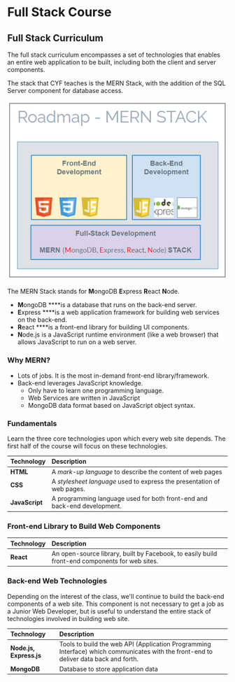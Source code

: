 # Full Stack Course

## Full Stack Curriculum

The full stack curriculum encompasses a set of technologies that enables an entire web application to be built, including both the client and server components.

The stack that CYF teaches is the MERN Stack, with the addition of the SQL Server component for database access. 

![](.gitbook/assets/image%20%2854%29.png)

The MERN Stack stands for **M**ongoDB **E**xpress **R**eact **N**ode. 

* **M**ongoDB ****is a database that runs on the back-end server.
* **E**xpress ****is a web application framework for building web services on the back-end. 
* **R**eact ****is a front-end library for building UI components. 
* **N**ode.js is a JavaScript runtime environment \(like a web browser\) that allows JavaScript to run on a web server. 

### Why MERN?

* Lots of jobs. It is the most in-demand front-end library/framework. 
* Back-end leverages JavaScript knowledge.
  * Only have to learn one programming language.
  * Web Services are written in JavaScript
  * MongoDB data format based on JavaScript object syntax.

### Fundamentals

Learn the three core technologies upon which every web site depends. The first half of the course will focus on these technologies.

| Technology | Description |
| :--- | :--- |
| **HTML** | A _mark-up language_ to describe the content of web pages |
| **CSS** | A _stylesheet language_ used to express the presentation of web pages. |
| **JavaScript** | A programming language used for both front-end and back-end development. |

### Front-end Library to Build Web Components 

| Technology | Description |
| :--- | :--- |
| **React** | An open-source library, built by Facebook, to easily build front-end components for web sites. |

### Back-end Web Technologies

Depending on the interest of the class, we'll continue to build the back-end components of a web site. This component is not necessary to get a job as a Junior Web Developer, but is useful to understand the entire stack of technologies involved in building web site.

| Technology | Description |
| :--- | :--- |
| **Node.js, Express.js** | Tools to build the web API \(Application Programming Interface\) which communicates with the front-end to deliver data back and forth. |
| **MongoDB** | Database to store application data |

